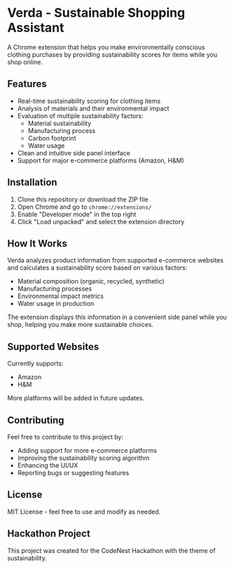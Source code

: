 # Verda - Sustainable Shopping Assistant

A Chrome extension that helps you make environmentally conscious clothing purchases by providing sustainability scores for items while you shop online.

## Features

- Real-time sustainability scoring for clothing items
- Analysis of materials and their environmental impact
- Evaluation of multiple sustainability factors:
  - Material sustainability
  - Manufacturing process
  - Carbon footprint
  - Water usage
- Clean and intuitive side panel interface
- Support for major e-commerce platforms (Amazon, H&M)

## Installation

1. Clone this repository or download the ZIP file
2. Open Chrome and go to `chrome://extensions/`
3. Enable "Developer mode" in the top right
4. Click "Load unpacked" and select the extension directory

## How It Works

Verda analyzes product information from supported e-commerce websites and calculates a sustainability score based on various factors:

- Material composition (organic, recycled, synthetic)
- Manufacturing processes
- Environmental impact metrics
- Water usage in production

The extension displays this information in a convenient side panel while you shop, helping you make more sustainable choices.

## Supported Websites

Currently supports:
- Amazon
- H&M

More platforms will be added in future updates.

## Contributing

Feel free to contribute to this project by:
- Adding support for more e-commerce platforms
- Improving the sustainability scoring algorithm
- Enhancing the UI/UX
- Reporting bugs or suggesting features

## License

MIT License - feel free to use and modify as needed.

## Hackathon Project

This project was created for the CodeNest Hackathon with the theme of sustainability. 